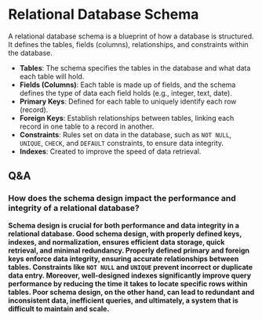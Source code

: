 # Relational Database Schema

A relational database schema is a blueprint of how a database is structured. It defines the tables, fields (columns),
relationships, and constraints within the database.

- **Tables**: The schema specifies the tables in the database and what data each table will hold.
- **Fields (Columns)**: Each table is made up of fields, and the schema defines the type of data each field holds (e.g.,
  integer, text, date).
- **Primary Keys**: Defined for each table to uniquely identify each row (record).
- **Foreign Keys**: Establish relationships between tables, linking each record in one table to a record in another.
- **Constraints**: Rules set on data in the database, such as `NOT NULL`, `UNIQUE`, `CHECK`, and `DEFAULT` constraints,
  to ensure data integrity.
- **Indexes**: Created to improve the speed of data retrieval.

## Q&A

### How does the schema design impact the performance and integrity of a relational database?

**Schema design is crucial for both performance and data integrity in a relational database. Good schema design, with
properly defined keys, indexes, and normalization, ensures efficient data storage, quick retrieval, and minimal
redundancy. Properly defined primary and foreign keys enforce data integrity, ensuring accurate relationships between
tables. Constraints like `NOT NULL` and `UNIQUE` prevent incorrect or duplicate data entry. Moreover, well-designed
indexes significantly improve query performance by reducing the time it takes to locate specific rows within tables.
Poor schema design, on the other hand, can lead to redundant and inconsistent data, inefficient queries, and ultimately,
a system that is difficult to maintain and scale.**